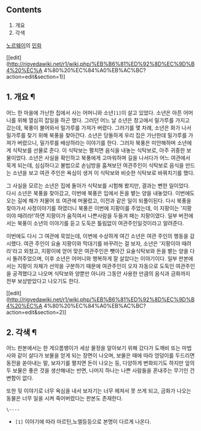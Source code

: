 ## Contents

    

1. 개요 
2. 각색 

[노르웨이](%EB%85%B8%EB%A5%B4%EC%9B%A8%EC%9D%B4.md)의
[민화](%EB%AF%BC%ED%99%94.md)

[[edit](http://rigvedawiki.net/r1/wiki.php/%EB%B6%81%ED%92%8D%EC%9D%B4%20%EC%A
4%80%20%EC%84%A0%EB%AC%BC?action=edit&section=1)]

## 1. 개요 ¶

  

어느 한 마을에 가난한 집에서 사는 어머니와 소년`[1]`이 살고 있었다. 소년은 아픈 어머니를 위해 열심히 잡일을 하곤 했다. 그러던 어느
날 소년은 창고에서 밀가루를 가지고 갔는데, 북풍이 불어와서 밀가루를 가져가 버렸다. 그러기를 몇 차례, 소년은 화가 나서 밀가루를 찾기
위해 북풍을 찾아간다. 소년은 당돌하게 우리 집은 가난한데 밀가루를 가져가 버렸으니, 밀가루를 배상하라는 이야기를 한다. 그러자 북풍은
미안해하며 소년에게 식탁보를 선물로 준다. 이 식탁보는 펼치면 음식을 내놓는 식탁보로, 아주 귀중한 보물이었다. 소년은 사실을 확인하고
북풍에게 고마워하며 길을 나서다가 어느 여관에서 묵게 되는데, 심심하다고 불법으로 손님방을 훔쳐보던 여관주인이 식탁보로 음식을 만드는 소년을
보고 여관 주인은 욕심이 생겨 이 식탁보와 비슷한 식탁보로 바꿔치기를 했다.

  

그 사실을 모르는 소년은 집에 돌아가 식탁보를 시험해 봤지만, 결과는 뻔한 일이었다. 다시 소년은 북풍을 찾아갔고, 이번에 북풍은 입에서
돈을 뱉는 양을 내놓았다. 이번에도 오는 길에 해가 저물어 또 여관에 머물렀고, 이전과 같은 일이 되풀이된다. 다시 북풍을 찾아가서
사정이야기를 하였더니 북풍은 이번에 지팡이를 주었는데, 이 지팡이는 '지팡이야 때려라!'하면 지팡이가 움직여서 나쁜사람을 두들겨 패는
지팡이였다. 일부 버전에서는 북풍이 소년의 이야기를 듣고 도둑은 틀림없이 여관주인일것이라고 알려준다.

  

이번에도 다시 그 여관에 묵었는데, 이번에 수상하게 여긴 소년은 여관 주인의 행동을 감시했다. 여관 주인이 요술 지팡이와 막대기를 바꾸려는
걸 보자, 소년은 '지팡이야 때려라'라고 외쳤고, 지팡이에 얻어 맞은 여관주인은 뺏아간 요술식탁보와 돈을 뱉는 양을 다시 돌려주었으며, 이후
소년은 어머니와 행복하게 잘 살았다는 이야기이다. 일부 판본에서는 지팡이 자체가 선악을 구분하기 때문에 여관주인이 오자 자동으로 도둑인
여관주인을 공격했다고 나오며 식탁보와 양뿐만 아니라 그동안 사용한 만큼의 음식과 금화까지 전부 보상받았다고 나오기도 한다.

  

[[edit](http://rigvedawiki.net/r1/wiki.php/%EB%B6%81%ED%92%8D%EC%9D%B4%20%EC%A
4%80%20%EC%84%A0%EB%AC%BC?action=edit&section=2)]

## 2. 각색 ¶

어느 판본에서는 한 게으름뱅이가 세상 물정을 알아보기 위해 갔다가 도깨비 또는 마법사와 같이 살다가 보물을 얻게 되는 장면이 나오며, 보물은
때에 따라 엉덩이를 두드리면 동전을 쏟아내는 말, 보자기를 펼치면 돈이 나오는 등, 다양하게 변화되기도 하지만 앞의 두 보물은 좋은 것을
생산해내는 반면, 나머지 하나는 나쁜 사람들을 혼내주는 무기인 건 변함이 없다.  
  
또한 뒷 이야기로 너무 욕심을 내서 보자기는 너무 헤져서 못 쓰게 되고, 금화가 나오는 동물은 너무 일을 시켜 죽어버렸다는 판본도 존재한다.

`\----`

  * `[1]` 이야기에 따라 마르틴,노엘등등으로 본명이 다르게 나온다.

